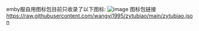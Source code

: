 emby服自用图标包目前只收录了以下图标:
![image](https://s2.loli.net/2024/09/09/FpZO8fkRw4rz5Vn.jpg)
图标包链接
https://raw.githubusercontent.com/wangyi1995/zytubiao/main/zytubiao.json
